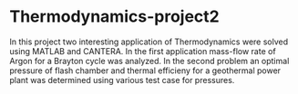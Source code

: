 # Thermodynamics-project2
In this project two interesting application of Thermodynamics were solved using MATLAB and CANTERA. In the first application mass-flow rate of Argon for a Brayton cycle was analyzed. In the second problem an optimal pressure of flash chamber and thermal efficieny for a geothermal power plant was determined using various test case for pressures.
